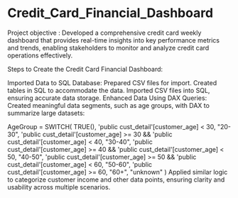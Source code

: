 # Credit_Card_Financial_Dashboard
Project objective : Developed a comprehensive credit card weekly dashboard that provides real-time insights into key performance metrics and trends, enabling stakeholders to monitor and analyze credit card operations effectively.

Steps to Create the Credit Card Financial Dashboard:

Imported Data to SQL Database:
Prepared CSV files for import.
Created tables in SQL to accommodate the data.
Imported CSV files into SQL, ensuring accurate data storage.
Enhanced Data Using DAX Queries:
Created meaningful data segments, such as age groups, with DAX to summarize large datasets:

AgeGroup = SWITCH(
    TRUE(),
    'public cust_detail'[customer_age] < 30, "20-30",
    'public cust_detail'[customer_age] >= 30 && 'public cust_detail'[customer_age] < 40, "30-40",
    'public cust_detail'[customer_age] >= 40 && 'public cust_detail'[customer_age] < 50, "40-50",
    'public cust_detail'[customer_age] >= 50 && 'public cust_detail'[customer_age] < 60, "50-60",
    'public cust_detail'[customer_age] >= 60, "60+",
    "unknown"
)
Applied similar logic to categorize customer income and other data points, ensuring clarity and usability across multiple scenarios.




